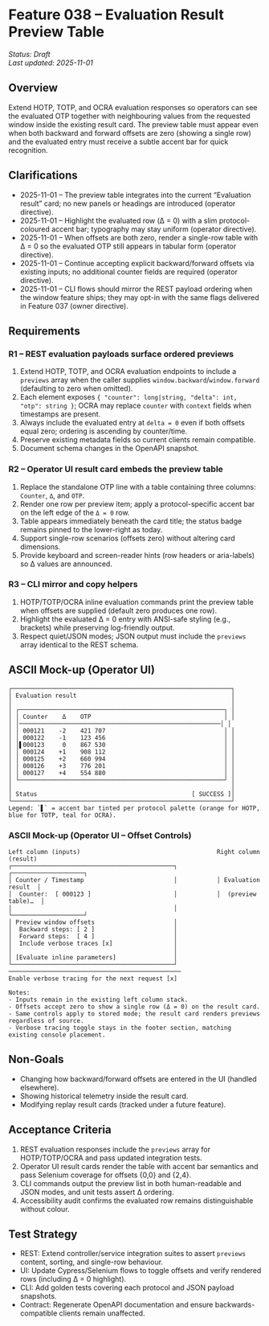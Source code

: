 # Feature 038 – Evaluation Result Preview Table

_Status: Draft_  
_Last updated: 2025-11-01_

## Overview
Extend HOTP, TOTP, and OCRA evaluation responses so operators can see the evaluated OTP together with neighbouring values from the requested window inside the existing result card. The preview table must appear even when both backward and forward offsets are zero (showing a single row) and the evaluated entry must receive a subtle accent bar for quick recognition.

## Clarifications
- 2025-11-01 – The preview table integrates into the current “Evaluation result” card; no new panels or headings are introduced (operator directive).  
- 2025-11-01 – Highlight the evaluated row (Δ = 0) with a slim protocol-coloured accent bar; typography may stay uniform (operator directive).  
- 2025-11-01 – When offsets are both zero, render a single-row table with Δ = 0 so the evaluated OTP still appears in tabular form (operator directive).  
- 2025-11-01 – Continue accepting explicit backward/forward offsets via existing inputs; no additional counter fields are required (operator directive).  
- 2025-11-01 – CLI flows should mirror the REST payload ordering when the window feature ships; they may opt-in with the same flags delivered in Feature 037 (owner directive).

## Requirements

### R1 – REST evaluation payloads surface ordered previews
1. Extend HOTP, TOTP, and OCRA evaluation endpoints to include a `previews` array when the caller supplies `window.backward`/`window.forward` (defaulting to zero when omitted).  
2. Each element exposes `{ "counter": long|string, "delta": int, "otp": string }`; OCRA may replace `counter` with `context` fields when timestamps are present.  
3. Always include the evaluated entry at `delta = 0` even if both offsets equal zero; ordering is ascending by counter/time.  
4. Preserve existing metadata fields so current clients remain compatible.  
5. Document schema changes in the OpenAPI snapshot.

### R2 – Operator UI result card embeds the preview table
1. Replace the standalone OTP line with a table containing three columns: `Counter`, `Δ`, and `OTP`.  
2. Render one row per preview item; apply a protocol-specific accent bar on the left edge of the `Δ = 0` row.  
3. Table appears immediately beneath the card title; the status badge remains pinned to the lower-right as today.  
4. Support single-row scenarios (offsets zero) without altering card dimensions.  
5. Provide keyboard and screen-reader hints (row headers or aria-labels) so Δ values are announced.

### R3 – CLI mirror and copy helpers
1. HOTP/TOTP/OCRA inline evaluation commands print the preview table when offsets are supplied (default zero produces one row).  
2. Highlight the evaluated Δ = 0 entry with ANSI-safe styling (e.g., brackets) while preserving log-friendly output.  
3. Respect quiet/JSON modes; JSON output must include the `previews` array identical to the REST schema.

## ASCII Mock-up (Operator UI)
```
┌─────────────────────────────────────────────────────────────┐
│ Evaluation result                                           │
│                                                             │
│ ┌─────────────────────────────────────────────────────────┐ │
│ │ Counter    Δ    OTP                                     │ │
│ │────────────────────────────────────────────────────────│ │
│ │ 000121    -2    421 707                                 │ │
│ │ 000122    -1    123 456                                 │ │
│ │▌000123     0    867 530                                 │ │
│ │ 000124    +1    908 112                                 │ │
│ │ 000125    +2    660 994                                 │ │
│ │ 000126    +3    776 201                                 │ │
│ │ 000127    +4    554 880                                 │ │
│ └─────────────────────────────────────────────────────────┘ │
│                                                             │
│ Status                                           [ SUCCESS ]│
└─────────────────────────────────────────────────────────────┘
Legend: `▌` = accent bar tinted per protocol palette (orange for HOTP, blue for TOTP, teal for OCRA).
```

### ASCII Mock-up (Operator UI – Offset Controls)
```
Left column (inputs)                                      Right column (result)
┌─────────────────────────────────────────────┐           ┌────────────────────┐
│ Counter / Timestamp                         │           │ Evaluation result  │
│  Counter:  [ 000123 ]                       │           │  (preview table)…  │
│                                             │           └────────────────────┘
│ Preview window offsets                      │
│  Backward steps: [ 2 ]                      │
│  Forward steps:  [ 4 ]                      │
│  Include verbose traces [x]                 │
│                                             │
│ [Evaluate inline parameters]                │
└─────────────────────────────────────────────┘
────────────────────────────────────────────────
Enable verbose tracing for the next request [x]

Notes:
- Inputs remain in the existing left column stack.
- Offsets accept zero to show a single row (Δ = 0) on the result card.
- Same controls apply to stored mode; the result card renders previews regardless of source.
- Verbose tracing toggle stays in the footer section, matching existing console placement.
```

## Non-Goals
- Changing how backward/forward offsets are entered in the UI (handled elsewhere).  
- Showing historical telemetry inside the result card.  
- Modifying replay result cards (tracked under a future feature).

## Acceptance Criteria
1. REST evaluation responses include the `previews` array for HOTP/TOTP/OCRA and pass updated integration tests.  
2. Operator UI result cards render the table with accent bar semantics and pass Selenium coverage for offsets {0,0} and {2,4}.  
3. CLI commands output the preview list in both human-readable and JSON modes, and unit tests assert Δ ordering.  
4. Accessibility audit confirms the evaluated row remains distinguishable without colour.

## Test Strategy
- REST: Extend controller/service integration suites to assert `previews` content, sorting, and single-row behaviour.  
- UI: Update Cypress/Selenium flows to toggle offsets and verify rendered rows (including Δ = 0 highlight).  
- CLI: Add golden tests covering each protocol and JSON payload snapshots.  
- Contract: Regenerate OpenAPI documentation and ensure backwards-compatible clients remain unaffected.
